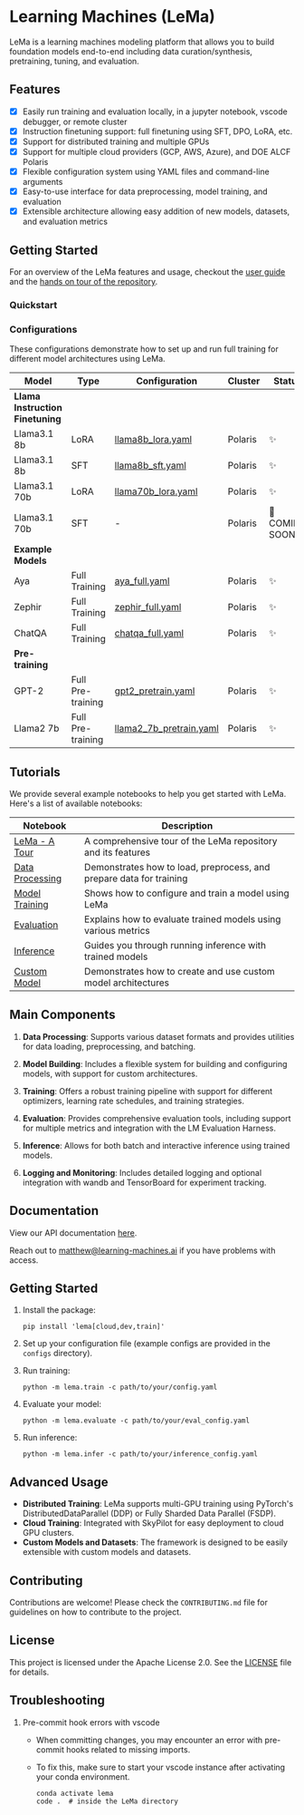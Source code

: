 # Learning Machines (LeMa)

LeMa is a learning machines modeling platform that allows you to build foundation models end-to-end including data curation/synthesis, pretraining, tuning, and evaluation.

## Features

- [x] Easily run training and evaluation locally, in a jupyter notebook, vscode debugger, or remote cluster
- [x] Instruction finetuning support: full finetuning using SFT, DPO, LoRA, etc.
- [x] Support for distributed training and multiple GPUs
- [x] Support for multiple cloud providers (GCP, AWS, Azure), and DOE ALCF Polaris
- [x] Flexible configuration system using YAML files and command-line arguments
- [x] Easy-to-use interface for data preprocessing, model training, and evaluation
- [x] Extensible architecture allowing easy addition of new models, datasets, and evaluation metrics

## Getting Started

For an overview of the LeMa features and usage, checkout the [user guide](/USAGE.md) and the [hands on tour of the repository](/notebooks/LeMa%20-%20A%20Tour.ipynb).

### Quickstart

### Configurations

These configurations demonstrate how to set up and run full training for different model architectures using LeMa.

| Model | Type | Configuration | Cluster | Status |
|-------|------|---------------|---------|--------|
| **Llama Instruction Finetuning** | | | | |
| Llama3.1 8b | LoRA | [llama8b_lora.yaml](https://github.com/openlema/lema/blob/main/configs/lema/jobs/polaris/llama8b_lora.yaml) | Polaris | ✨ |
| Llama3.1 8b | SFT | [llama8b_sft.yaml](https://github.com/openlema/lema/blob/main/configs/lema/jobs/polaris/llama8b_sft.yaml) | Polaris | ✨ |
| Llama3.1 70b | LoRA | [llama70b_lora.yaml](https://github.com/openlema/lema/blob/main/configs/lema/jobs/polaris/llama70b_lora.yaml) | Polaris | ✨ |
| Llama3.1 70b | SFT | - | Polaris | 🚀 COMING SOON! |
| **Example Models** | | | | |
| Aya | Full Training | [aya_full.yaml](https://github.com/openlema/lema/blob/main/configs/lema/jobs/polaris/aya_full.yaml) | Polaris | ✨ |
| Zephir | Full Training | [zephir_full.yaml](https://github.com/openlema/lema/blob/main/configs/lema/jobs/polaris/zephir_full.yaml) | Polaris | ✨ |
| ChatQA | Full Training | [chatqa_full.yaml](https://github.com/openlema/lema/blob/main/configs/lema/jobs/polaris/chatqa_full.yaml) | Polaris | ✨ |
| **Pre-training** | | | | |
| GPT-2 | Full Pre-training | [gpt2_pretrain.yaml](https://github.com/openlema/lema/blob/main/configs/lema/jobs/polaris/gpt2_pretrain.yaml) | Polaris | ✨ |
| Llama2 7b | Full Pre-training | [llama2_7b_pretrain.yaml](https://github.com/openlema/lema/blob/main/configs/lema/jobs/polaris/llama2_7b_pretrain.yaml) | Polaris | ✨ |

## Tutorials

We provide several example notebooks to help you get started with LeMa. Here's a list of available notebooks:

| Notebook | Description |
|----------|-------------|
| [LeMa - A Tour](https://github.com/openlema/lema/blob/main/notebooks/LeMa%20-%20A%20Tour.ipynb) | A comprehensive tour of the LeMa repository and its features |
| [Data Processing](https://github.com/openlema/lema/blob/main/notebooks/Data%20Processing.ipynb) | Demonstrates how to load, preprocess, and prepare data for training |
| [Model Training](https://github.com/openlema/lema/blob/main/notebooks/Model%20Training.ipynb) | Shows how to configure and train a model using LeMa |
| [Evaluation](https://github.com/openlema/lema/blob/main/notebooks/Evaluation.ipynb) | Explains how to evaluate trained models using various metrics |
| [Inference](https://github.com/openlema/lema/blob/main/notebooks/Inference.ipynb) | Guides you through running inference with trained models |
| [Custom Model](https://github.com/openlema/lema/blob/main/notebooks/Custom%20Model.ipynb) | Demonstrates how to create and use custom model architectures |

## Main Components

1. **Data Processing**: Supports various dataset formats and provides utilities for data loading, preprocessing, and batching.

2. **Model Building**: Includes a flexible system for building and configuring models, with support for custom architectures.

3. **Training**: Offers a robust training pipeline with support for different optimizers, learning rate schedules, and training strategies.

4. **Evaluation**: Provides comprehensive evaluation tools, including support for multiple metrics and integration with the LM Evaluation Harness.

5. **Inference**: Allows for both batch and interactive inference using trained models.

6. **Logging and Monitoring**: Includes detailed logging and optional integration with wandb and TensorBoard for experiment tracking.

## Documentation

View our API documentation [here](https://learning-machines.ai/docs/latest/index.html).

Reach out to <matthew@learning-machines.ai> if you have problems with access.

## Getting Started

1. Install the package:

   ```shell
   pip install 'lema[cloud,dev,train]'
   ```

2. Set up your configuration file (example configs are provided in the `configs` directory).

3. Run training:

   ```shell
   python -m lema.train -c path/to/your/config.yaml
   ```

4. Evaluate your model:

   ```shell
   python -m lema.evaluate -c path/to/your/eval_config.yaml
   ```

5. Run inference:

   ```shell
   python -m lema.infer -c path/to/your/inference_config.yaml
   ```

## Advanced Usage

- **Distributed Training**: LeMa supports multi-GPU training using PyTorch's DistributedDataParallel (DDP) or Fully Sharded Data Parallel (FSDP).
- **Cloud Training**: Integrated with SkyPilot for easy deployment to cloud GPU clusters.
- **Custom Models and Datasets**: The framework is designed to be easily extensible with custom models and datasets.

## Contributing

Contributions are welcome! Please check the `CONTRIBUTING.md` file for guidelines on how to contribute to the project.

## License

This project is licensed under the Apache License 2.0. See the [LICENSE](LICENSE) file for details.

## Troubleshooting

1. Pre-commit hook errors with vscode
   - When committing changes, you may encounter an error with pre-commit hooks related to missing imports.
   - To fix this, make sure to start your vscode instance after activating your conda environment.

     ```shell
     conda activate lema
     code .  # inside the LeMa directory
     ```
